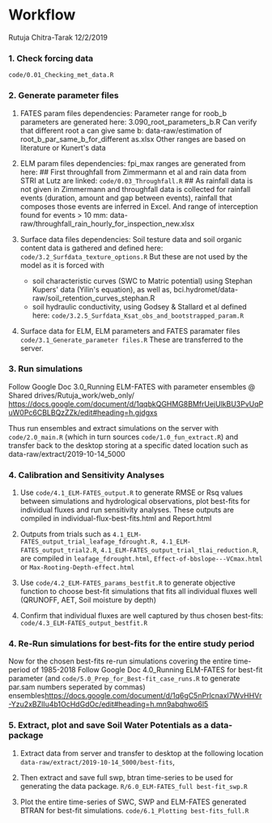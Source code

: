 Workflow
================
Rutuja Chitra-Tarak
12/2/2019

### 1. Check forcing data

`code/0.01_Checking_met_data.R`

### 2. Generate parameter files

1.  FATES param files dependencies: Parameter range for roob\_b parameters are generated here: 3.090\_root\_parameters\_b.R Can verify that different root a can give same b: data-raw/estimation of root\_b\_par\_same\_b\_for\_different as.xlsx Other ranges are based on literature or Kunert's data

2.  ELM param files dependencies: fpi\_max ranges are generated from here: \#\# First throughfall from Zimmermann et al and rain data from STRI at Lutz are linked: `code/0.03_Throughfall.R` \#\# As rainfall data is not given in Zimmermann and throughfall data is collected for rainfall events (duration, amount and gap between events), rainfall that composes those events are inferred in Excel. And range of interception found for events &gt; 10 mm: data-raw/throughfall\_rain\_hourly\_for\_inspection\_new.xlsx

3.  Surface data files dependencies: Soil testure data and soil organic content data is gathered and defined here: `code/3.2_Surfdata_texture_options.R` But these are not used by the model as it is forced with
    -   soil characteristic curves (SWC to Matric potential) using Stephan Kupers' data (Yilin's equation), as well as, bci.hydromet/data-raw/soil\_retention\_curves\_stephan.R
    -   soil hydraulic conductivity, using Godsey & Stallard et al defined here: `code/3.2.5_Surfdata_Ksat_obs_and_bootstrapped_param.R`
4.  Surface data for ELM, ELM parameters and FATES paramater files `code/3.1_Generate_parameter files.R` These are transferred to the server.

### 3. Run simulations

Follow Google Doc 3.0\_Running ELM-FATES with parameter ensembles @ Shared drives/Rutuja\_work/web\_only/ <https://docs.google.com/document/d/1qqbkQGHMG8BMfrUejUlkBU3PvUqPuW0Pc6CBLBQzZZk/edit#heading=h.gjdgxs>

Thus run ensembles and extract simulations on the server with `code/2.0_main.R` (which in turn sources `code/1.0_fun_extract.R`) and transfer back to the desktop storing at a specific dated location such as data-raw/extract/2019-10-14\_5000

### 4. Calibration and Sensitivity Analyses

1.  Use `code/4.1_ELM-FATES_output.R` to generate RMSE or Rsq values between simulations and hydrological observations, plot best-fits for individual fluxes and run sensitivity analyses. These outputs are compiled in individual-flux-best-fits.html and Report.html

2.  Outputs from trials such as `4.1_ELM-FATES_output_trial_leafage_fdrought.R, 4.1_ELM-FATES_output_trial2.R`, `4.1_ELM-FATES_output_trial_tlai_reduction.R`, are compiled in `leafage_fdrought.html`, `Effect-of-bbslope---VCmax.html` or `Max-Rooting-Depth-effect.html`

3.  Use `code/4.2_ELM-FATES_params_bestfit.R` to generate objective function to choose best-fit simulations that fits all individual fluxes well (QRUNOFF, AET, Soil moisture by depth)

4.  Confirm that individual fluxes are well captured by thus chosen best-fits: `code/4.3_ELM-FATES_output_bestfit.R`

### 4. Re-Run simulations for best-fits for the entire study period

Now for the chosen best-fits re-run simulations covering the entire time-period of 1985-2018 Follow Google Doc 4.0\_Running ELM-FATES for best-fit parameter (and `code/5.0_Prep_for_Best-fit_case_runs.R` to generate par.sam numbers seperated by commas) ensembles<https://docs.google.com/document/d/1q6gC5nPrlcnaxl7WvHHVr-Yzu2xBZlIu4b1OcHdGdOc/edit#heading=h.mn9abqhwo6l5>

### 5. Extract, plot and save Soil Water Potentials as a data-package

1.  Extract data from server and transfer to desktop at the following location `data-raw/extract/2019-10-14_5000/best-fits`,

2.  Then extract and save full swp, btran time-series to be used for generating the data package. `R/6.0_ELM-FATES_full best-fit_swp.R`

3.  Plot the entire time-series of SWC, SWP and ELM-FATES generated BTRAN for best-fit simulations. `code/6.1_Plotting best-fits_full.R`
